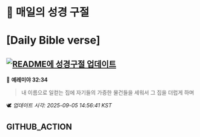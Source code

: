 # 🙏 매일의 성경 구절
# [Daily Bible verse]
## [![README에 성경구절 업데이트](https://github.com/DONGSUKA/first_test/actions/workflows/update-readme-bible.yml/badge.svg)](https://github.com/DONGSUKA/first_test/actions/workflows/update-readme-bible.yml)
<!-- START_BIBLE_VERSE -->
📖 **예레미야 32:34**
> 내 이름으로 일컫는 집에 자기들의 가증한 물건들을 세워서 그 집을 더럽게 하며

🕊️ _업데이트 시각: 2025-09-05 14:56:41 KST_
  <!-- END_BIBLE_VERSE -->
## GITHUB_ACTION

